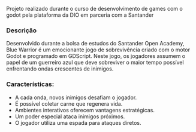Projeto realizado durante o curso de desenvolvimento de games com o godot pela plataforma da DIO em parceria com a Santander

### Descrição
Desenvolvido durante a bolsa de estudos do Santander Open Academy, Blue Warrior é um emocionante jogo de sobrevivência criado com o motor Godot e programado em GDScript. Neste jogo, os jogadores assumem o papel de um guerreiro azul que deve sobreviver o maior tempo possível enfrentando ondas crescentes de inimigos. <br>

### Características:
<ul>
  <li>A cada onda, novos inimigos desafiam o jogador.</li>
  <li>É possível coletar carne que regenera vida.</li>
  <li>Ambientes interativos oferecem vantagens estratégicas.</li>
  <li>Um poder especial ataca inimigos próximos.</li>
  <li>O jogador utiliza uma espada para ataques diretos.</li>
</ul>
